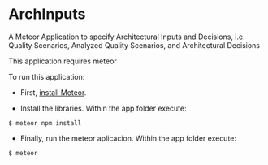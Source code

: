 # ArchInputs
A Meteor Application to specify Architectural Inputs and Decisions, i.e. Quality Scenarios, Analyzed Quality Scenarios, and Architectural Decisions

This application requires meteor

To run this application:

* First, [install Meteor](https://www.meteor.com/install).

* Install the libraries. Within the app folder execute:

```
$ meteor npm install
```
* Finally, run the meteor aplicacion. Within the app folder execute:

```
$ meteor
```